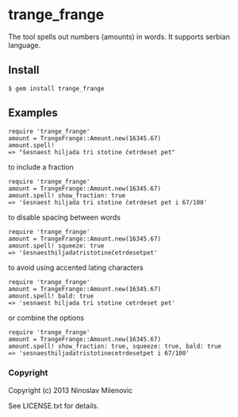 # trange_frange #
The tool spells out numbers (amounts) in words. It supports serbian language.

## Install ##
```
$ gem install trange_frange
```

## Examples ##
```
require 'trange_frange'
amount = TrangeFrange::Amount.new(16345.67)
amount.spell!
=> "šesnaest hiljada tri stotine četrdeset pet"
```
to include a fraction
```
require 'trange_frange'
amount = TrangeFrange::Amount.new(16345.67)
amount.spell! show_fraction: true
=> 'šesnaest hiljada tri stotine četrdeset pet i 67/100'
```
to disable spacing between words
```
require 'trange_frange'
amount = TrangeFrange::Amount.new(16345.67)
amount.spell! squeeze: true
=> 'šesnaesthiljadatristotinečetrdesetpet'
```
to avoid using accented lating characters
```
require 'trange_frange'
amount = TrangeFrange::Amount.new(16345.67)
amount.spell! bald: true
=> 'sesnaest hiljada tri stotine cetrdeset pet'
```
or combine the options
```
require 'trange_frange'
amount = TrangeFrange::Amount.new(16345.67)
amount.spell! show_fraction: true, squeeze: true, bald: true
=> 'sesnaesthiljadatristotinecetrdesetpet i 67/100'
```

### Copyright ###
Copyright (c) 2013 Ninoslav Milenovic

See LICENSE.txt for details.
